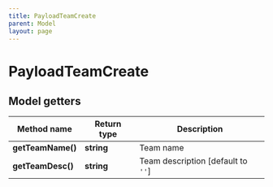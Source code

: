 ```yaml
---
title: PayloadTeamCreate
parent: Model
layout: page
---
```


# PayloadTeamCreate

## Model getters

Method name | Return type | Description
------------ | ------------- | -------------
**getTeamName()** | **string** | Team name
**getTeamDesc()** | **string** | Team description [default to `''`]

